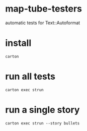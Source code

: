 # map-tube-testers

automatic tests for Text::Autoformat


# install

    carton

# run all tests

    carton exec strun

# run a single story

    carton exec strun --story bullets






